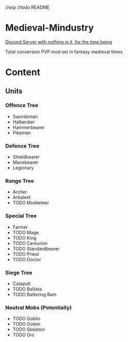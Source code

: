 //wip
//todo README
# Medieval-Mindustry

[Discord Server with nothing in it, for the time being](https://discord.gg/s2uNf367D2)

Total conversion PVP mod set in fantasy medieval times

# Content
## Units
### Offence Tree
- Swordsman
- Halberdier
- Hammerbearer
- Pikeman
### Defence Tree
- Shieldbearer
- Macebearer
- Legionary
### Range Tree
- Archer
- Arbalest
- TODO Musketeer
### Special Tree
- Farmer
- TODO Mage
- TODO King
- TODO Centurion
- TODO Standardbearer
- TODO Priest
- TODO Doctor
### Siege Tree
- Catapult
- TODO Ballista
- TODO Battering Ram
### Neutral Mobs (Potentially)
- TODO Goblin
- TODO Golem
- TODO Skeleton
- TODO Orc

